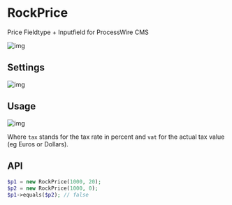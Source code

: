 # RockPrice

Price Fieldtype + Inputfield for ProcessWire CMS

![img](https://i.imgur.com/ARpD5u7.gif)

## Settings

![img](https://i.imgur.com/VrSvVwt.png)

## Usage

![img](https://i.imgur.com/yskmEUn.png)

Where `tax` stands for the tax rate in percent and `vat` for the actual tax value (eg Euros or Dollars).

## API

```php
$p1 = new RockPrice(1000, 20);
$p2 = new RockPrice(1000, 0);
$p1->equals($p2); // false
```
